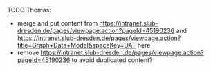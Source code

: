 TODO Thomas:
* merge and put content from https://intranet.slub-dresden.de/pages/viewpage.action?pageId=45190236 and https://intranet.slub-dresden.de/pages/viewpage.action?title=Graph+Data+Model&spaceKey=DAT here
* remove https://intranet.slub-dresden.de/pages/viewpage.action?pageId=45190236 to avoid duplicated content?
